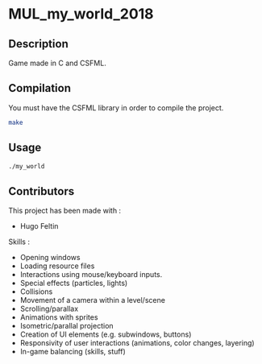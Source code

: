# MUL_my_world_2018

## Description

Game made in C and CSFML.

## Compilation

You must have the CSFML library in order to compile the project.

```bash
make
```

## Usage

```bash
./my_world
```

## Contributors

This project has been made with :
- Hugo Feltin

Skills :
- Opening windows
- Loading resource files
- Interactions using mouse/keyboard inputs.
- Special effects (particles, lights)
- Collisions
- Movement of a camera within a level/scene
- Scrolling/parallax
- Animations with sprites
- Isometric/parallal projection
- Creation of UI elements (e.g. subwindows, buttons)
- Responsivity of user interactions (animations, color changes, layering)
- In-game balancing (skills, stuff)

